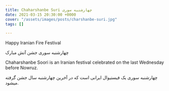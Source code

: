 ```yaml
---
title: Chaharshanbe Suri چهارشنبه سوری
date: 2021-03-15 20:30:00 +0000
cover: "/assets/images/posts/charshanbe-suri.jpg"
tags: []

---
```

Happy Iranian Fire Festival

چهارشنبه سوری جشن آتش مبارک

Chaharshanbe Soori is an Iranian festival celebrated on the  last Wednesday before Nowruz.

چهارشنبه سوری یک فیستیوال ایرانی است که در آخرین چهارشنبه سال جشن گرفته میشود. 